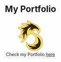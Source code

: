 <h1 align="center">My Portfolio</h1>

<p align="center">
	<img src="./static/images/logo-small.png" />
	<br />
  <span>Check my Portfolio <a href="https://shub1427.github.io/">here</a></span>
</p>



